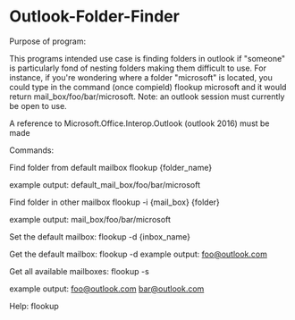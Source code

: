 # Outlook-Folder-Finder

Purpose of program:

This programs intended use case is finding folders in outlook if "someone" is particularly fond of nesting folders making them difficult to use.  For instance, if you're wondering where a folder "microsoft" is located, you could type in the command (once compield) flookup microsoft and it would return mail_box/foo/bar/microsoft. Note: an outlook session must currently be open to use.

A reference to Microsoft.Office.Interop.Outlook (outlook 2016) must be made

Commands:

Find folder from default mailbox
flookup {folder_name}

example output:
  default_mail_box/foo/bar/microsoft
  
Find folder in other mailbox
flookup -i {mail_box} {folder}

example output:
  mail_box/foo/bar/microsoft
  
Set the default mailbox:
flookup -d {inbox_name}

Get the default mailbox:
flookup -d
example output: 
  foo@outlook.com

Get all available mailboxes:
flookup -s

example output:
  foo@outlook.com
  bar@outlook.com

Help:
flookup


